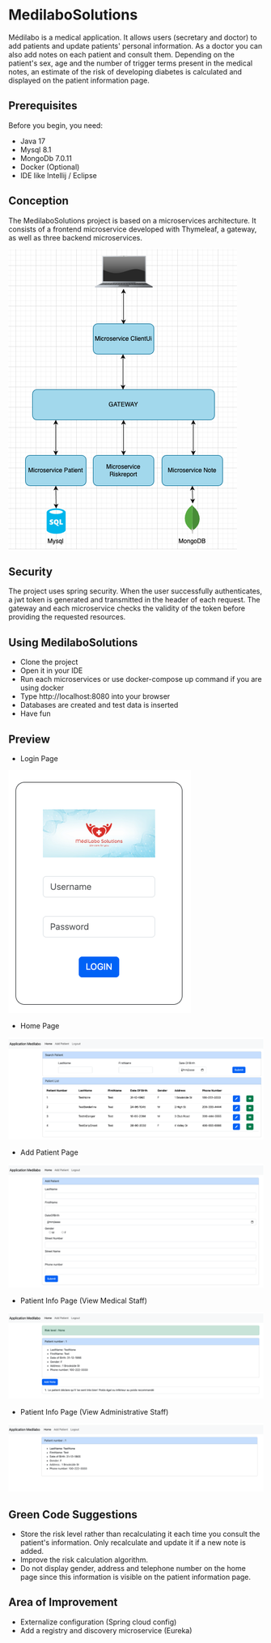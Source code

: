 # MedilaboSolutions

Médilabo is a medical application. It allows users (secretary and doctor) to add patients and update patients' personal information.
As a doctor you can also add notes on each patient and consult them. Depending on the patient's sex, age and the number of trigger terms
present in the medical notes, an estimate of the risk of developing diabetes is calculated and displayed on the patient information page.

## Prerequisites
Before you begin, you need:
* Java 17
* Mysql 8.1
* MongoDb 7.0.11
* Docker (Optional)
* IDE like Intellij / Eclipse

## Conception
The MedilaboSolutions project is based on a microservices architecture. It consists of a frontend microservice developed with Thymeleaf, a gateway, as well as three backend microservices.

![alt architecture](clientUi/src/main/resources/static/assets/architecture.png)

## Security
The project uses spring security. When the user successfully authenticates, a jwt token is generated and transmitted in the header of each request. The gateway and each microservice checks the validity of the token before providing the requested resources.

## Using MedilaboSolutions
* Clone the project
* Open it in your IDE
* Run each microservices or use docker-compose up command if you are using docker
* Type http://localhost:8080 into your browser
* Databases are created and test data is inserted
* Have fun

## Preview
* Login Page

![alt login page](clientUi/src/main/resources/static/assets/login.png)

* Home Page

![alt home page](clientUi/src/main/resources/static/assets/home_page.png)

* Add Patient Page

![alt add patient page](clientUi/src/main/resources/static/assets/add_patient_form.png)

* Patient Info Page (View Medical Staff)

![alt login page](clientUi/src/main/resources/static/assets/patient_info_admin.png)

* Patient Info Page (View Administrative Staff)

![alt patient info page view for administrative page](clientUi/src/main/resources/static/assets/patient_info_user.png)

## Green Code Suggestions
* Store the risk level rather than recalculating it each time you consult the patient's information. Only recalculate and update it if a new note is added.
* Improve the risk calculation algorithm.
* Do not display gender, address and telephone number on the home page since this information is visible on the patient information page.


## Area of Improvement
* Externalize configuration (Spring cloud config)
* Add a registry and discovery microservice (Eureka)
